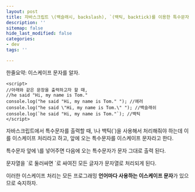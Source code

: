 ```yaml
---
layout: post
title: 자바스크립트 \(백슬래시, backslash), `(백틱, backtick)를 이용한 특수문자 처리방법
description: ''
sitemap: false
hide_last_modified: false
categories:
- dev
tags: ''

---
```

한줄요약: 이스케이프 문자를 알자.

~~~
<script>
//아래와 같은 문장을 출력하고자 할 때,
//he said "Hi, my name is Tom."
console.log("he said "Hi, my name is Tom." "); //에러
console.log("he said \"Hi, my name is Tom.\" "); //백슬래쉬
console.log(`he said "Hi, my name is Tom."`); //백틱
</script>
~~~

자바스크립트에서 특수문자를 출력할 때,
\\나 백틱(\`)을 사용해서 처리해줘야 하는데
이를 이스케이프 처리라고 하고, 앞에 오는 특수문자를 이스케이프 문자라고 한다.

특수문자 앞에 \\를 넣어주면 다음에 오는 특수문자가 문자 그대로 출력 된다.

문자열을 \`로 둘러싸면 \`로 싸여진 모든 글자가 문자열로 처리되게 된다.

이러한 이스케이프 처리는 모든 프로그래밍 **언어마다 사용하는 이스케이프 문자**가 있으므로 숙지하자.